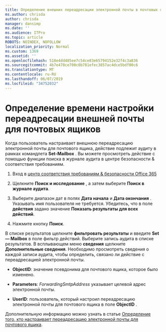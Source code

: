 ```yaml
---
title: Определение внешних переадресации электронной почты в почтовых ящиках в журналах аудита
ms.author: chrisda
author: chrisda
manager: dansimp
ms.date: ''
ms.audience: ITPro
ms.topic: article
ROBOTS: NOINDEX, NOFOLLOW
localization_priority: Normal
ms.custom: 1369
ms.assetid: ''
ms.openlocfilehash: 518e4dd485ee7c54ce83e65794152e32f4c3a836
ms.sourcegitcommit: 4b7e478ce700c0b781efec3857ac4dce5bdf00c6
ms.translationtype: MT
ms.contentlocale: ru-RU
ms.lasthandoff: 06/07/2019
ms.locfileid: "34752032"
---
```

# <a name="identify-when-external-email-forwarding-is-configured-on-mailboxes"></a>Определение времени настройки переадресации внешней почты для почтовых ящиков

Когда пользователь настраивает внешнюю переадресацию электронной почты для почтового ящика, действие подлежит аудиту в рамках командлета **Set-Mailbox** . Вы можете просмотреть действие с помощью функции поиска в журнале аудита в центре безопасности & соответствия требованиям.

1. Вход в [центр соответствия требованиям & безопасности Office 365](https://protection.office.com/)

2. Щелкните **Поиск и исследование** , а затем выберите **Поиск в журнале аудита**.

3. Выберите диапазон дат в полях **Дата начала** и **Дата окончания** . Указывать имя пользователя не требуется. Убедитесь, что в поле **действия** задано значение **Показать результаты для всех действий**.

4. Нажмите кнопку **Поиск**.

В списке результатов щелкните **фильтровать результаты** и введите **Set — Mailbox** в поле фильтр действий. Выберите запись аудита в списке результатов. В всплывающем меню **сведения** щелкните **Дополнительные сведения**. Необходимо просмотреть сведения о каждой записи аудита, чтобы определить, связано ли действие с переадресацией электронной почты.

- **ObjectID**: значение псевдонима для почтового ящика, которое было изменено.

- **Parameters**: _ForwardingSmtpAddress_ указывает целевой адрес электронной почты.

- **UserID**: пользователь, который настроил переадресацию электронной почты для почтового ящика в поле **ObjectID** .

Дополнительную информацию можно узнать в статье [Определение того, кто настраивает переадресацию электронной почты для почтового ящика](https://docs.microsoft.com/office365/securitycompliance/auditing-troubleshooting-scenarios#determining-who-set-up-email-forwarding-for-a-mailbox).
